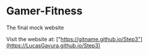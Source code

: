 # Gamer-Fitness
The final mock website

Visit the website at: ["https://gitname.github.io/Step3"](https://LucasGavura.github.io/Step3)
